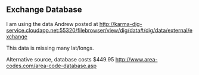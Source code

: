 ## Exchange Database

I am using the data Andrew posted at http://karma-dig-service.cloudapp.net:55320/filebrowser/view/dig/data#/dig/data/external/exchange

This data is missing many lat/longs.


Alternative source, database costs $449.95
http://www.area-codes.com/area-code-database.asp